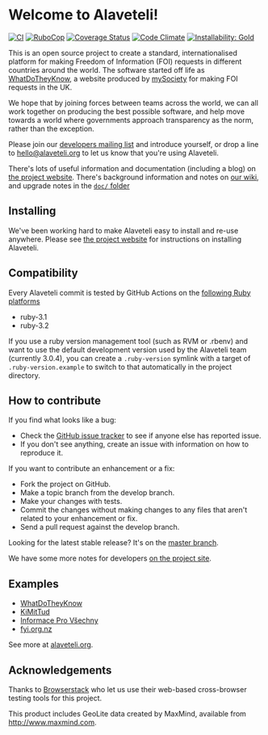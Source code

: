 # Welcome to Alaveteli!

[![CI](https://img.shields.io/github/actions/workflow/status/mysociety/alaveteli/ci.yml?label=CI)](http://github.com/mysociety/alaveteli/actions?query=workflow%3ACI)
[![RuboCop](https://img.shields.io/github/actions/workflow/status/mysociety/alaveteli/rubocop.yml?label=RuboCop)](https://github.com/mysociety/alaveteli/actions?query=workflow%3ARuboCop)
[![Coverage Status](https://img.shields.io/coveralls/github/mysociety/alaveteli/develop)](https://coveralls.io/r/mysociety/alaveteli)
[![Code Climate](https://img.shields.io/codeclimate/maintainability-percentage/mysociety/alaveteli)](https://codeclimate.com/github/mysociety/alaveteli)
[![Installability: Gold](http://img.shields.io/badge/installability-gold-ffd700.svg "Installability: Gold")](http://mysociety.github.io/installation-standards.html)

This is an open source project to create a standard, internationalised
platform for making Freedom of Information (FOI) requests in different
countries around the world. The software started off life as
[WhatDoTheyKnow](https://www.whatdotheyknow.com), a website produced by
[mySociety](http://mysociety.org) for making FOI requests in the UK.

We hope that by joining forces between teams across the world, we can
all work together on producing the best possible software, and help
move towards a world where governments approach transparency as the
norm, rather than the exception.

Please join our [developers mailing list](https://groups.google.com/group/alaveteli-dev)
and introduce yourself, or drop a line to hello@alaveteli.org to let us know
that you're using Alaveteli.

There's lots of useful information and documentation (including a blog)
on [the project website](http://alaveteli.org). There's background
information and notes on [our
wiki](https://github.com/mysociety/alaveteli/wiki/Home/), and upgrade
notes in the [`doc/`
folder](https://github.com/mysociety/alaveteli/tree/master/doc/CHANGES.md)

## Installing

We've been working hard to make Alaveteli easy to install and re-use anywhere. Please
see [the project website](http://alaveteli.org) for instructions on installing Alaveteli.

## Compatibility

Every Alaveteli commit is tested by GitHub Actions on the [following Ruby platforms](https://github.com/mysociety/alaveteli/blob/develop/.github/workflows/ci.yml#L27-L29)

* ruby-3.1
* ruby-3.2

If you use a ruby version management tool (such as RVM or .rbenv) and want to use the default development version used by the Alaveteli team (currently 3.0.4), you can create a `.ruby-version` symlink with a target of `.ruby-version.example` to switch to that automatically in the project directory.

## How to contribute

If you find what looks like a bug:

* Check the [GitHub issue tracker](http://github.com/mysociety/alaveteli/issues/)
  to see if anyone else has reported issue.
* If you don't see anything, create an issue with information on how to reproduce it.

If you want to contribute an enhancement or a fix:

* Fork the project on GitHub.
* Make a topic branch from the develop branch.
* Make your changes with tests.
* Commit the changes without making changes to any files that aren't related to your enhancement or fix.
* Send a pull request against the develop branch.

Looking for the latest stable release? It's on the
[master branch](https://github.com/mysociety/alaveteli/tree/master).

We have some more notes for developers [on the project site](http://alaveteli.org/docs/developers/).

## Examples

* [WhatDoTheyKnow](https://www.whatdotheyknow.com)
* [KiMitTud](http://kimittud.atlatszo.hu)
* [Informace Pro Všechny](http://www.infoprovsechny.cz)
* [fyi.org.nz](https://fyi.org.nz)

See more at [alaveteli.org](http://alaveteli.org/deployments/).

## Acknowledgements

Thanks to [Browserstack](https://www.browserstack.com/) who let us use their
web-based cross-browser testing tools for this project.

This product includes GeoLite data created by MaxMind, available from
<a href="http://www.maxmind.com">http://www.maxmind.com</a>.
